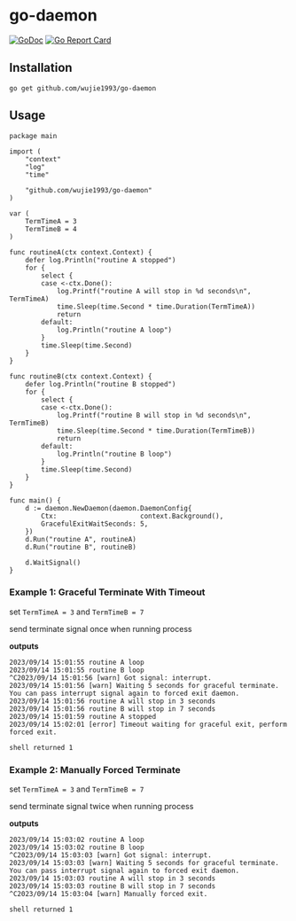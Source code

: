 # go-daemon

[![GoDoc](https://godoc.org/github.com/wujie1993/go-daemon?status.svg)](https://godoc.org/github.com/wujie1993/go-daemon)
[![Go Report Card](https://goreportcard.com/badge/github.com/wujie1993/go-daemon)](https://goreportcard.com/report/github.com/wujie1993/go-daemon)

## Installation

```
go get github.com/wujie1993/go-daemon
```

## Usage

```
package main

import (
	"context"
	"log"
	"time"

	"github.com/wujie1993/go-daemon"
)

var (
	TermTimeA = 3
	TermTimeB = 4
)

func routineA(ctx context.Context) {
	defer log.Println("routine A stopped")
	for {
		select {
		case <-ctx.Done():
			log.Printf("routine A will stop in %d seconds\n", TermTimeA)
			time.Sleep(time.Second * time.Duration(TermTimeA))
			return
		default:
			log.Println("routine A loop")
		}
		time.Sleep(time.Second)
	}
}

func routineB(ctx context.Context) {
	defer log.Println("routine B stopped")
	for {
		select {
		case <-ctx.Done():
			log.Printf("routine B will stop in %d seconds\n", TermTimeB)
			time.Sleep(time.Second * time.Duration(TermTimeB))
			return
		default:
			log.Println("routine B loop")
		}
		time.Sleep(time.Second)
	}
}

func main() {
	d := daemon.NewDaemon(daemon.DaemonConfig{
		Ctx:                     context.Background(),
		GracefulExitWaitSeconds: 5,
	})
	d.Run("routine A", routineA)
	d.Run("routine B", routineB)

	d.WaitSignal()
}
```

### Example 1: Graceful Terminate With Timeout

set `TermTimeA = 3` and `TermTimeB = 7`

send terminate signal once when running process

**outputs**

```
2023/09/14 15:01:55 routine A loop
2023/09/14 15:01:55 routine B loop
^C2023/09/14 15:01:56 [warn] Got signal: interrupt.
2023/09/14 15:01:56 [warn] Waiting 5 seconds for graceful terminate. You can pass interrupt signal again to forced exit daemon.
2023/09/14 15:01:56 routine A will stop in 3 seconds
2023/09/14 15:01:56 routine B will stop in 7 seconds
2023/09/14 15:01:59 routine A stopped
2023/09/14 15:02:01 [error] Timeout waiting for graceful exit, perform forced exit.

shell returned 1
```

### Example 2: Manually Forced Terminate

set `TermTimeA = 3` and `TermTimeB = 7`

send terminate signal twice when running process

**outputs**

```
2023/09/14 15:03:02 routine A loop
2023/09/14 15:03:02 routine B loop
^C2023/09/14 15:03:03 [warn] Got signal: interrupt.
2023/09/14 15:03:03 [warn] Waiting 5 seconds for graceful terminate. You can pass interrupt signal again to forced exit daemon.
2023/09/14 15:03:03 routine A will stop in 3 seconds
2023/09/14 15:03:03 routine B will stop in 7 seconds
^C2023/09/14 15:03:04 [warn] Manually forced exit.

shell returned 1
```
